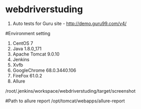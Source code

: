 # webdriverstuding
1. Auto tests for Guru site - http://demo.guru99.com/v4/

#Environment setting
1. CentOS 7
2. Java 1.8.0_171
3. Apache Tomcat 9.0.10
4. Jenkins 
5. Xvfb
6. GoogleChrome 68.0.3440.106
7. FireFox 61.0.2
8. Allure

/root/.jenkins/workspace/webdriverstuding/target/screenshot

#Path to allure report
/opt/tomcat/webapps/allure-report

 
